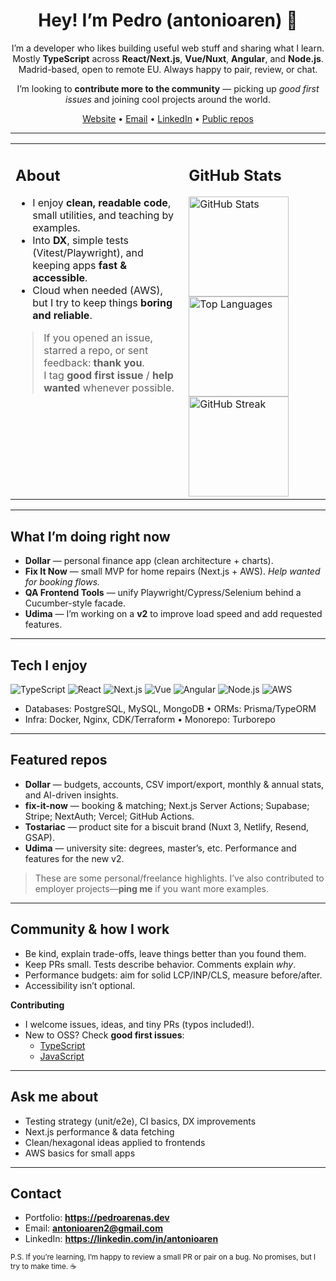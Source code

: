 <!-- GitHub Profile README — friendly/community tone -->

<div align="center">

# Hey! I’m Pedro (antonioaren) 👋

I’m a developer who likes building useful web stuff and sharing what I learn.  
Mostly **TypeScript** across **React/Next.js**, **Vue/Nuxt**, **Angular**, and **Node.js**.  
Madrid-based, open to remote EU. Always happy to pair, review, or chat.

I’m looking to **contribute more to the community** — picking up *good first issues* and joining cool projects around the world.

[Website](https://pedroarenas.dev) •
[Email](mailto:antonioaren2@gmail.com) •
[LinkedIn](https://www.linkedin.com/in/antonioaren) •
[Public repos](https://github.com/antonioaren?tab=repositories)

</div>

---

<table>
  <tr>
    <td width="55%" valign="top">
      <h2>About</h2>
      <ul>
        <li>I enjoy <strong>clean, readable code</strong>, small utilities, and teaching by examples.</li>
        <li>Into <strong>DX</strong>, simple tests (Vitest/Playwright), and keeping apps <strong>fast & accessible</strong>.</li>
        <li>Cloud when needed (AWS), but I try to keep things <strong>boring and reliable</strong>.</li>
      </ul>
      <blockquote>
        If you opened an issue, starred a repo, or sent feedback: <strong>thank you</strong>.<br />
        I tag <strong>good first issue</strong> / <strong>help wanted</strong> whenever possible.
      </blockquote>
    </td>
    <td>
      <h2>GitHub Stats</h2>
      <a href="https://github.com/antonioaren">
        <img height="160" alt="GitHub Stats"
             src="https://github-readme-stats.vercel.app/api?username=antonioaren&show_icons=true&rank_icon=github&theme=transparent&hide_border=true" />
      </a>
      <br />
      <a href="https://github.com/antonioaren">
        <img height="160" alt="Top Languages"
             src="https://github-readme-stats.vercel.app/api/top-langs/?username=antonioaren&layout=compact&theme=transparent&hide_border=true&langs_count=8" />
      </a>
      <br />
      <a href="https://github.com/antonioaren">
        <img height="160" alt="GitHub Streak"
             src="https://streak-stats.demolab.com?user=antonioaren&theme=transparent&hide_border=true" />
      </a>
    </td>
  </tr>
</table>

---

## What I’m doing right now
- **Dollar** — personal finance app (clean architecture + charts).
- **Fix It Now** — small MVP for home repairs (Next.js + AWS). *Help wanted for booking flows.*
- **QA Frontend Tools** — unify Playwright/Cypress/Selenium behind a Cucumber-style facade.
- **Udima** — I’m working on a **v2** to improve load speed and add requested features.

---

## Tech I enjoy
<p>
  <img alt="TypeScript" src="https://img.shields.io/badge/TypeScript-3178C6?logo=typescript&logoColor=white">
  <img alt="React" src="https://img.shields.io/badge/React-20232A?logo=react&logoColor=61DAFB">
  <img alt="Next.js" src="https://img.shields.io/badge/Next.js-000000?logo=nextdotjs&logoColor=white">
  <img alt="Vue" src="https://img.shields.io/badge/Vue-35495E?logo=vuedotjs&logoColor=42B883">
  <img alt="Angular" src="https://img.shields.io/badge/Angular-DD0031?logo=angular&logoColor=white">
  <img alt="Node.js" src="https://img.shields.io/badge/Node.js-43853D?logo=nodedotjs&logoColor=white">
  <img alt="AWS" src="https://img.shields.io/badge/AWS-232F3E?logo=amazonaws&logoColor=FF9900">
</p>

- Databases: PostgreSQL, MySQL, MongoDB • ORMs: Prisma/TypeORM  
- Infra: Docker, Nginx, CDK/Terraform • Monorepo: Turborepo

---

## Featured repos
- **Dollar** — budgets, accounts, CSV import/export, monthly & annual stats, and AI-driven insights.  
- **fix-it-now** — booking & matching; Next.js Server Actions; Supabase; Stripe; NextAuth; Vercel; GitHub Actions.  
- **Tostariac** — product site for a biscuit brand (Nuxt 3, Netlify, Resend, GSAP).  
- **Udima** — university site: degrees, master’s, etc. Performance and features for the new v2.

> These are some personal/freelance highlights. I’ve also contributed to employer projects—**ping me** if you want more examples.

---

## Community & how I work
- Be kind, explain trade-offs, leave things better than you found them.
- Keep PRs small. Tests describe behavior. Comments explain *why*.
- Performance budgets: aim for solid LCP/INP/CLS, measure before/after.
- Accessibility isn’t optional.

**Contributing**
- I welcome issues, ideas, and tiny PRs (typos included!).  
- New to OSS? Check **good first issues**:
  - [TypeScript](https://github.com/search?q=label%3A%22good+first+issue%22+state%3Aopen+language%3ATypeScript&type=Issues)
  - [JavaScript](https://github.com/search?q=label%3A%22good+first+issue%22+state%3Aopen+language%3AJavaScript&type=Issues)

---

## Ask me about
- Testing strategy (unit/e2e), CI basics, DX improvements  
- Next.js performance & data fetching  
- Clean/hexagonal ideas applied to frontends  
- AWS basics for small apps

---

## Contact
- Portfolio: **https://pedroarenas.dev**  
- Email: **antonioaren2@gmail.com**  
- LinkedIn: **https://linkedin.com/in/antonioaren**

<sub>
P.S. If you’re learning, I’m happy to review a small PR or pair on a bug.  
No promises, but I try to make time. ☕
</sub>
